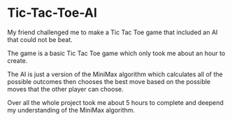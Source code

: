 # Tic-Tac-Toe-AI
My friend challenged me to make a Tic Tac Toe game that included an AI that could not be beat.

The game is a basic Tic Tac Toe game which only took me about an hour to create.

The AI is just a version of the MiniMax algorithm which calculates all of the possible outcomes then chooses the best move
based on the possible moves that the other player can choose.

Over all the whole project took me about 5 hours to complete and deepend my understanding of the MiniMax algorithm.
